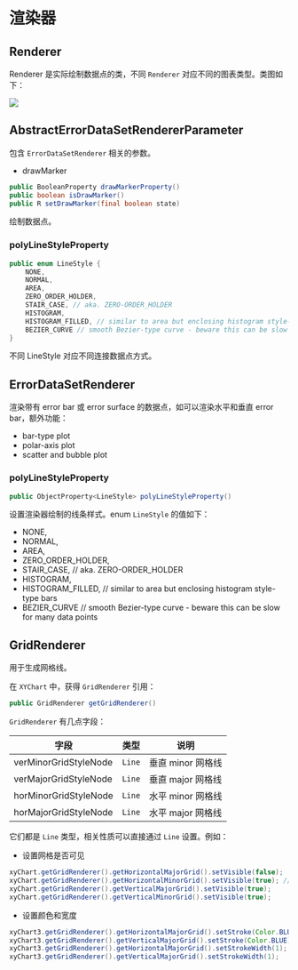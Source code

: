 # 渲染器

## Renderer

Renderer 是实际绘制数据点的类，不同 `Renderer` 对应不同的图表类型。类图如下：

![](Pasted%20image%2020230713171016.png)

## AbstractErrorDataSetRendererParameter

包含 `ErrorDataSetRenderer` 相关的参数。

- drawMarker

```java
public BooleanProperty drawMarkerProperty()
public boolean isDrawMarker()
public R setDrawMarker(final boolean state)
```

绘制数据点。



### polyLineStyleProperty

```java
public enum LineStyle {
    NONE,
    NORMAL,
    AREA,
    ZERO_ORDER_HOLDER,
    STAIR_CASE, // aka. ZERO-ORDER_HOLDER
    HISTOGRAM,
    HISTOGRAM_FILLED, // similar to area but enclosing histogram style-type bars
    BEZIER_CURVE // smooth Bezier-type curve - beware this can be slow for many data points
}
```

不同 LineStyle 对应不同连接数据点方式。




## ErrorDataSetRenderer

渲染带有 error bar 或 error surface 的数据点，如可以渲染水平和垂直 error bar，额外功能：

- bar-type plot
- polar-axis plot
- scatter and bubble plot

### polyLineStyleProperty

```java
public ObjectProperty<LineStyle> polyLineStyleProperty()
```

设置渲染器绘制的线条样式。enum `LineStyle` 的值如下：

- NONE,  
- NORMAL,  
- AREA,  
- ZERO_ORDER_HOLDER,  
- STAIR_CASE, // aka. ZERO-ORDER_HOLDER  
- HISTOGRAM,  
- HISTOGRAM_FILLED, // similar to area but enclosing histogram style-type bars  
- BEZIER_CURVE // smooth Bezier-type curve - beware this can be slow for many data points

## GridRenderer

用于生成网格线。

在 `XYChart` 中，获得 `GridRenderer` 引用：

```java
public GridRenderer getGridRenderer()
```

`GridRenderer` 有几点字段：

| 字段                  | 类型   | 说明              |
| --------------------- | ------ | ----------------- |
| verMinorGridStyleNode | `Line` | 垂直 minor 网格线 |
| verMajorGridStyleNode | `Line`   | 垂直 major 网格线 |
| horMinorGridStyleNode | `Line` | 水平 minor 网格线 |
| horMajorGridStyleNode | `Line`   | 水平 major 网格线 |

它们都是 `Line` 类型，相关性质可以直接通过 `Line` 设置。例如：

- 设置网格是否可见

```java
xyChart.getGridRenderer().getHorizontalMajorGrid().setVisible(false);  
xyChart.getGridRenderer().getHorizontalMinorGrid().setVisible(true); // implicit major = true  
xyChart.getGridRenderer().getVerticalMajorGrid().setVisible(true);  
xyChart.getGridRenderer().getVerticalMinorGrid().setVisible(true);
```

- 设置颜色和宽度

```java
xyChart3.getGridRenderer().getHorizontalMajorGrid().setStroke(Color.BLUE);  
xyChart3.getGridRenderer().getVerticalMajorGrid().setStroke(Color.BLUE);  
xyChart3.getGridRenderer().getHorizontalMajorGrid().setStrokeWidth(1);  
xyChart3.getGridRenderer().getVerticalMajorGrid().setStrokeWidth(1);
```

